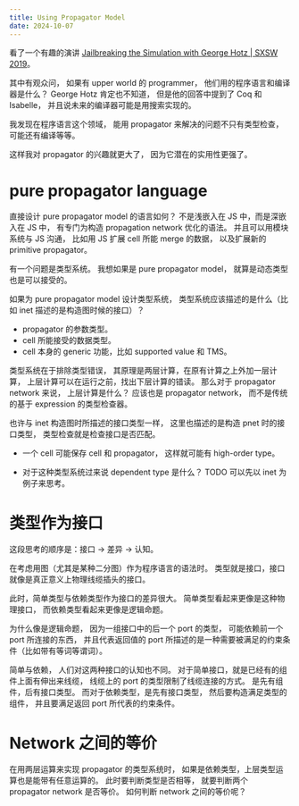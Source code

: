 ```yaml
---
title: Using Propagator Model
date: 2024-10-07
---
```


看了一个有趣的演讲 [Jailbreaking the Simulation with George Hotz | SXSW 2019](https://www.youtube.com/watch?v=ESXOAJRdcwQ)。

其中有观众问，
如果有 upper world 的 programmer，
他们用的程序语言和编译器是什么？
George Hotz 肯定也不知道，
但是他的回答中提到了 Coq 和 Isabelle，
并且说未来的编译器可能是用搜索实现的。

我发现在程序语言这个领域，
能用 propagator 来解决的问题不只有类型检查，
可能还有编译等等。

这样我对 propagator 的兴趣就更大了，
因为它潜在的实用性更强了。

# pure propagator language

直接设计 pure propagator model 的语言如何？
不是浅嵌入在 JS 中，而是深嵌入在 JS 中，
有专门为构造 propagation network 优化的语法。
并且可以用模块系统与 JS 沟通，
比如用 JS 扩展 cell 所能 merge 的数据，
以及扩展新的 primitive propagator。

有一个问题是类型系统。
我想如果是 pure propagator model，
就算是动态类型也是可以接受的。

如果为 pure propagator model 设计类型系统，
类型系统应该描述的是什么（比如 inet 描述的是构造图时候的接口）？

- propagator 的参数类型。
- cell 所能接受的数据类型。
- cell 本身的 generic 功能，比如 supported value 和 TMS。

类型系统在于排除类型错误，
其原理是两层计算，在原有计算之上外加一层计算，
上层计算可以在运行之前，找出下层计算的错读。
那么对于 propagator network 来说，
上层计算是什么？
应该也是 propagator network，
而不是传统的基于 expression 的类型检查器。

也许与 inet 构造图时所描述的接口类型一样，
这里也描述的是构造 pnet 时的接口类型，
类型检查就是检查接口是否匹配。

- 一个 cell 可能保存 cell 和 propagator，
  这样就可能有 high-order type。

- 对于这种类型系统过来说 dependent type 是什么？
  TODO 可以先以 inet 为例子来思考。

# 类型作为接口

这段思考的顺序是：接口 -> 差异 -> 认知。

在考虑用图（尤其是某种二分图）作为程序语言的语法时。
类型就是接口，接口就像是真正意义上物理线缆插头的接口。

此时，简单类型与依赖类型作为接口的差异很大。
简单类型看起来更像是这种物理接口，
而依赖类型看起来更像是逻辑命题。

为什么像是逻辑命题，
因为一组接口中的后一个 port 的类型，
可能依赖前一个 port 所连接的东西，
并且代表返回值的 port
所描述的是一种需要被满足的约束条件（比如带有等词等谓词）。

简单与依赖，
人们对这两种接口的认知也不同。
对于简单接口，就是已经有的组件上面有伸出来线缆，
线缆上的 port 的类型限制了线缆连接的方式。
是先有组件，后有接口类型。
而对于依赖类型，是先有接口类型，
然后要构造满足类型的组件，
并且要满足返回 port 所代表的约束条件。

# Network 之间的等价

在用两层运算来实现 propagator 的类型系统时，
如果是依赖类型，上层类型运算也是能带有任意运算的。
此时要判断类型是否相等，
就要判断两个 propagator network 是否等价。
如何判断 network 之间的等价呢？
